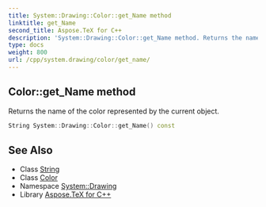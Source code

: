 ```yaml
---
title: System::Drawing::Color::get_Name method
linktitle: get_Name
second_title: Aspose.TeX for C++
description: 'System::Drawing::Color::get_Name method. Returns the name of the color represented by the current object in C++.'
type: docs
weight: 800
url: /cpp/system.drawing/color/get_name/
---
```

## Color::get_Name method


Returns the name of the color represented by the current object.

```cpp
String System::Drawing::Color::get_Name() const
```

## See Also

* Class [String](../../../system/string/)
* Class [Color](../)
* Namespace [System::Drawing](../../)
* Library [Aspose.TeX for C++](../../../)
